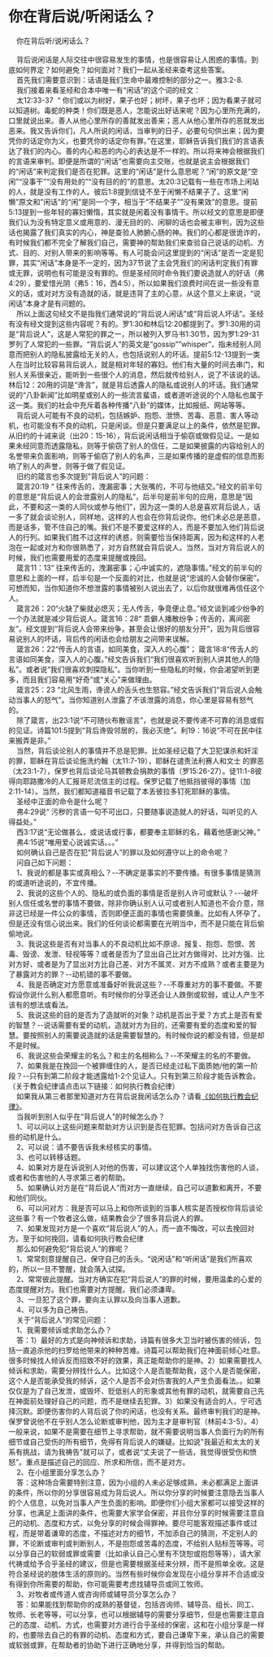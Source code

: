 # 你在背后说/听闲话么？



<p>&nbsp; &nbsp; 你在背后听/说闲话么？<br />
&nbsp;<br />
&nbsp; &nbsp; 背后说闲话是人际交往中很容易发生的事情，也是很容易让人困惑的事情。到底如何界定？如何避免？如何面对？我们一起从圣经来查考这些答案。<br />
&nbsp; &nbsp; 首先我们需要意识到：话语是我们生命中最难控制的部分之一。雅3:2-8.<br />
&nbsp; &nbsp; 我们接着来看圣经和合本中唯一有“闲话”的这个词的经文：<br />
&nbsp; &nbsp; 太12:33-37&nbsp; “&nbsp;你们或以为树好，果子也好；树坏，果子也坏；因为看果子就可以知道树。毒蛇的种类！你们既是恶人，怎能说出好话来呢？因为心里所充满的，口里就说出来。善人从他心里所存的善就发出善来；恶人从他心里所存的恶就发出恶来。我又告诉你们，凡人所说的闲话，当审判的日子，必要句句供出来；因为要凭你的话定你为义，也要凭你的话定你有罪。”在这里，耶稣告诉我们我们的言语表达了我们的内心。善的内心和恶的内心的表达是不一样的。所以将来神会根据我们的言语来审判。即便是所谓的“闲话”也需要向主交账，也就是说主会根据我们的“闲话”来判定我们是否在犯罪。这里的“闲话”是什么意思呢？“闲”的原文是“空闲”“没事干”“没有用处的”“没有目的的”的意思。太20:3记载有一些在市场上闲站的人，就是没有工作的人。彼后1:8提到信徒不至于闲懒不结果子了。这里“闲懒”原文和"闲话"的“闲”是同一个字，相当于“不结果子””没有果效”的意思。提前5:13提到一些年轻的寡妇懒惰，其实就是闲着没有事情干。所以经文的意思是即便我们认为没有特定意义或用意的、漫无目的的、闲聊的话也会被主审判，因为这些话也揭露了我们真实的内心，神是查验人肺腑心肠的神。我们的心都是很诡诈的，有时候我们都不完全了解我们自己，需要神的帮助我们来查验自己说话的动机、方式、目的、对别人带来的影响等等。有人可能会问这里提到的“闲话”是否一定是犯罪，其实“闲话”本身是不一定的，因为37节说了主会凭我们的闲话判定我们有罪或无罪，说明也有可能是没有罪的。但是圣经同时命令我们要说造就人的好话（弗4:29），要爱惜光阴（弗5：16，西4:5），所以如果我们浪费时间在说一些没有意义的话，或对对方没有造就的话，就是违背了主的心意，从这个意义上来说，“说闲话”本身才是有问题的。<br />
&nbsp; &nbsp; 所以上面这句经文不是指我们通常说的“背后说人闲话”或“背后说人坏话”。圣经有没有经文提到这些内容呢？有的。罗1:30和林后12:20都提到了。罗1:30用的词是“背后说人”，这是人常犯的罪之一，所以被列入罗马书1:30节，因为罗1:29-31罗列了人常犯的一些罪。“背后说人”的英文是“gossip””whisper”，指未经别人同意而把别人的隐私披露给无关的人，也包括说别人的坏话。提前5:12-13提到一类人在当时比较容易背后说人，就是相对年轻的寡妇。他们有大量的时间去串门，和别人关系很亲近，能听到一些很个人的消息，然后就传给别人，说了不该说的话。林后12：20用的词是“谗言”，就是背后透露人的隐私或说别人的坏话。我们通常说的“八卦新闻”比如明星或别人的一些流言蜚语，或者道听途说的个人隐私也属于这一类。我们的社会中充斥着各种传播“八卦”的媒体，比如报纸、网站等等。<br />
&nbsp; &nbsp; 背后说人可能有不良的动机，包括嫉妒、抱怨、泄愤、苦毒、恶意、害人等动机，也可能没有不良的动机，只是闲谈。但是只要满足以上的条件，依然是犯罪。从旧约的十诫来说（出20：15-16），背后说闲话相当于偷窃或做假见证。一是如果未经同意而透露隐私，则等于偷窃了别人的信任，二是如果披露的内容给别人的名誉带来负面影响，则等于偷窃了别人的名声，三是如果传播的是虚假的信息而影响了别人的声誉，则等于做了假见证。<br />
&nbsp; &nbsp; 旧约的箴言也多次提到”背后说人”的问题：<br />
&nbsp; &nbsp; 箴言20:19 “&nbsp;往来传舌的，洩漏密事；大张嘴的，不可与他结交。”经文的前半句的意思是“背后说人的会泄露别人的隐私”，后半句是前半句的应用，意思是“因此，不要和这一类的人同伙或参与他们”，因为这一类的人总是喜欢背后说人，话一多了就会谈论别人，同样地，这样的人也会在你背后说你。他们未必总是恶意，而是话多，管不住自己的嘴。我们不是不要爱这样的人，而是不要加入他们背后说人的行列。如果我们胜不过这样的诱惑，则需要恰当保持距离，因为和这样的人老泡在一起或对方和你很熟悉了，对方自然就会背后说人。当然，当对方背后说人的时候，我们也需要用爱的态度来提醒或挽回。<br />
&nbsp; &nbsp; 箴言11：13“&nbsp;往来传舌的，洩漏密事；心中诚实的，遮隐事情。”经文的前半句的意思和上面的一样，后半句是一个反面的对比，也就是说“忠诚的人会替你保密”。可想而知，当你知道你不想泄露的事情被别人说出去了，以后你就很难再信任这个人。<br />
&nbsp; &nbsp; 箴言26：20“火缺了柴就必熄灭；无人传舌，争竞便止息。”经文谈到减少纷争的一个办法就是减少背后说人。箴言16：28“&nbsp;乖僻人播散纷争；传舌的，离间密友”。经文提到“背后说人会带来纷争，甚至会让很好的朋友分开”，因为背后很容易说别人的坏话，背后传的闲话也会给朋友之间带来误解。<br />
&nbsp; &nbsp; 箴言26：22“传舌人的言语，如同美食，深入人的心腹”；&nbsp;箴言18:8“传舌人的言语如同美食，深入人的心腹。”经文告诉我们“我们很喜欢听到别人讲其他人的隐私”。或者说“我们很喜欢刺探隐私”。当你听到一些隐私的时候，你会渴望听到更多，而且我们容易用“好奇”或“关心”来做理由。<br />
&nbsp; &nbsp; 箴言25：23&nbsp;“北风生雨，谗谤人的舌头也生怒容。”经文告诉我们“背后说人会触动当事人的怒气”。当你知道别人泄露了不该泄露的消息，你心里是容易有怒气的。<br />
&nbsp; &nbsp; 除了箴言，出23:1说“不可随伙布散谣言”，也就是说不要传递不可靠的消息或假的见证。诗篇101:5提到“背后谗毁邻居的，我必灭绝”。利19：16说“不可在民中往来搬弄是非。”<br />
&nbsp; &nbsp; 当然，背后谈论别人的事情并不总是犯罪。比如圣经记载了大卫犯谋杀和奸淫的罪，耶稣在背后谈论施洗约翰（太11:7-19），耶稣在谴责法利赛人和文士 的罪恶（太23:1-7），保罗也背后谈论马其顿教会捐款的事情（罗15:26-27）。徒11:1-8彼得向耶路撒冷的人汇报哥尼流信主的过程。保罗记载了他抵挡彼得的事情（加2:11-14）。当然，我们都知道福音书记载了本丢彼拉多钉死耶稣的事情。<br />
&nbsp; &nbsp; 圣经中正面的命令是什么呢？<br />
&nbsp; &nbsp; 弗4:29说“&nbsp;污秽的言语一句不可出口，只要随事说造就人的好话，叫听见的人得益处。”<br />
&nbsp; &nbsp; 西3:17说“无论做甚么，或说话或行事，都要奉主耶稣的名，藉着他感谢父神。”<br />
&nbsp; &nbsp; 弗4:15说“唯用爱心说诚实话。。。”<br />
&nbsp; &nbsp; 如何确认自己是否在犯“背后说人”的罪以及如何遵守以上的命令呢？<br />
&nbsp; &nbsp; 问自己如下问题：<br />
&nbsp; &nbsp; 1、我说的都是事实或真相么？--不确定是事实的不要传播。有很多事情是猜测的或道听途说的，不宜传播。<br />
&nbsp; &nbsp; 2、我说的这些个人的、隐私的或负面的事情是否是别人许可或默认？---破坏别人信任或名誉的事情不要做，除非你确认别人认可或者别人知道也不会介意，除非这已经是一件公众的事情，否则即便正面的事情也需要慎重。比如有人怀孕了，但是还没有信心说出来。我们的任何谈论都需要在光明当中，而不是只能在背后偷偷地说。<br />
&nbsp; &nbsp; 3、我说这些是否有对当事人的不良动机比如不原谅、报复、抱怨、怨恨、苦毒、毁谤、发泄、轻视等等？或者是否为了显出自己比对方做得对、比对方强、比对方好、或者是为了显出对方比自己差、对方不属灵、对方不成熟？或者主要是为了暴露对方的罪？--动机错的事不要做。<br />
&nbsp; &nbsp; 4、我是否确定对方愿意或准备好听我说这些？--不尊重对方的事不要做。不要假设你说什么别人都愿意听。有时候你的分享还会让人跌倒或软弱，或让人产生不该有的想法或看法。<br />
&nbsp; &nbsp; 5、我说这些的目的是否为了造就听的对象？动机是否出于爱？方式上是否有爱的智慧？--说话需要有爱的动机，造就对方为目的，还需要有爱的态度和爱的智慧。要按照别人的需要说造就的话是需要智慧的。有时候你说的都没有错，但是却不是时候。<br />
&nbsp; &nbsp; 6、我说这些会荣耀主的名么？和主的名相称么？--不荣耀主的名的不要做。<br />
&nbsp; &nbsp; 7、如果我是在挽回一个被罪缠住的人，是否已经走过私下面质她/他的第一阶段？--只有到第二阶段才能透露给1-2个见证人。只有到第三阶段才能告诉教会。（关于教会纪律请点击以下链接：如何执行教会纪律）<br />
&nbsp; &nbsp; 如果我从第三者那里知道对方在背后说我闲话怎么办？请看<a href="https://www.simai.life/node/12550">《如何执行教会纪律》</a>。<br />
&nbsp; &nbsp; 当我听到别人似乎在“背后说人”的时候怎么办？<br />
&nbsp; &nbsp; 1、可以问以上这些问题来帮助对方认识到是否在犯罪。包括问对方告诉自己这些的动机是什么。<br />
&nbsp; &nbsp; 2、可以说：请不要告诉我未经核实的事情。<br />
&nbsp; &nbsp; 3、也可以转移话题。<br />
&nbsp; &nbsp; 4、如果对方是在诉说别人对他的伤害，可以建议这个人单独找伤害他的人谈，或者和伤害他的人寻求第三者的帮助。<br />
&nbsp; &nbsp; 5、如果确认对方是在“背后说人”而对方一直继续，自己可以道歉和离开，不要和他们同伙。<br />
&nbsp; &nbsp; 6、可以问对方：我是否可以马上和你所谈到的当事人核实是否授权你背后谈论这些事？有一个牧者这么做，结果教会少了很多背后说人的罪。<br />
&nbsp; &nbsp; 7、如果发现对方是一个喜欢“背后说人”的人，而一直不悔改，可以去挽回对方。至于如何挽回，请看如何执行教会纪律<br />
&nbsp; &nbsp; 那么如何避免犯“背后说人”的罪呢？<br />
&nbsp; &nbsp; 1、常常刻意提醒自己，保守自己的舌头。“说闲话”和“听闲话”是我们所喜欢的，所以一旦不警醒，就会落入试探。<br />
&nbsp; &nbsp; 2、常常彼此提醒。当对方确实在犯“背后说人”的罪的时候，要用温柔的心爱的态度提醒对方。我们也需要对方提醒。我们必须谦卑。<br />
&nbsp; &nbsp; 3、一旦犯了这个罪，要向主认罪以及向当事人道歉。<br />
&nbsp; &nbsp; 4、可以多为自己祷告。<br />
&nbsp; &nbsp; 关于“背后说人”的常见问题：<br />
&nbsp; &nbsp; 1、我需要倾诉或求助怎么办？<br />
&nbsp; &nbsp; 答：1）最好的方式是向神倾诉和求助，诗篇有很多大卫当时被伤害的倾诉，包括一直追杀他的扫罗给他带来的种种苦难。诗篇可以帮助我们在神面前倾心吐意。很多时候找人倾诉反而招致不好的效果，真正能帮助你的是神。2）如果需要找人倾诉和求助，需要分辨找什么人。比如这个人是否能帮助我，这个人是否能保密，这个人是否能承受我的倾诉，这个人是否不会对伤害我的人产生负面看法。。如果仅仅是为了自己发泄，或毁坏、贬低别人的形象或其他有罪的动机，就需要自己先在神面前处理好自己的问题，而不是继续去犯罪。3）如果没有适合的人，宁可选择沉默。即便伤害你的人背后说了你的闲话，也没有关系。最终审判我们的是神。保罗曾说他不在乎别人怎么论断或审判他，因为主才是审判官（林前4:3-5）。4）一般来说，如果不是需要在细节上寻求帮助，就不需要说明当事人负面行为的所有细节或自己受伤的所有细节，免得有背后说人的嫌疑。比如说"我最近和太太的关系有挑战，请为我祷告"就可以了，或者说“丈夫说了一些话，我觉得很受伤和愤怒”。重点是描述自己的回应、所求和所信，而不是对方。<br />
&nbsp; &nbsp; 2、在小组里面分享怎么办？<br />
&nbsp; &nbsp; 答：这种场合需要特别注意，因为小组的人未必足够成熟，未必都满足上面讲的条件，所以你的分享很容易成为背后说人。所以你分享的时候要注意隐去当事人的个人信息，以免对当事人产生负面的影响。即便你们小组大家都可以接受这样的分享，也满足上面讲的条件，也需要大家学会保密，并且你分享的时候需要注意自己的动机、态度和方式，以免分享的时候会得罪神。要尽可能客观描述事件或过程，而是带着谦卑的态度，不描述对方的细节，不加添自己的猜测，不定别人的罪，不论断或审判或判断别人，不是抱怨或苦毒的态度，不给别人贴标签等等。可以分享自己的软弱或罪或需要（比如承认自己心里有不饶恕或抱怨等等），请大家代祷或给予合乎圣经的建议，但是也需要根据圣经来分辨，而不是照单全收。这是符合圣经说的肢体生活的原则的。当然有些时候你会发现在小组分享并不合适或没有得到你所需要的帮助，你可能需要考虑找辅导员或同工牧师。<br />
&nbsp; &nbsp; 3、对牧者或传道人或咨询师或辅导员分享怎么办？<br />
&nbsp; &nbsp; 答：如果能找到帮助你的成熟的基督徒，包括咨询师、辅导员、组长、同工、牧师、长老等等，可以分享，也可以根据辅导的需要分享细节，但是也需要注意自己的态度、动机、方式，也需要对方进行合乎圣经的保密，这和在小组分享是一样的，也要除去自己的有罪的动机、态度和方式，要自己谦卑下来，承认自己的需要或软弱或罪，在帮助者的协助下进行正确地分享，并得到恰当的帮助。</p>
